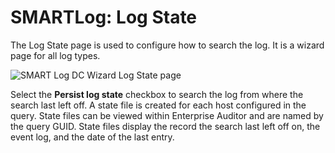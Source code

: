 # SMARTLog: Log State

The Log State page is used to configure how to search the log. It is a wizard page for all log
types.

![SMART Log DC Wizard Log State page](/img/versioned_docs/accessanalyzer_11.6/accessanalyzer/admin/datacollector/smartlog/logstate.webp)

Select the **Persist log state** checkbox to search the log from where the search last left off. A
state file is created for each host configured in the query. State files can be viewed within
Enterprise Auditor and are named by the query GUID. State files display the record the search last
left off on, the event log, and the date of the last entry.
